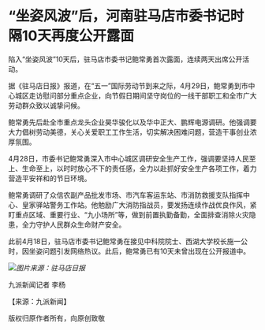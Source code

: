 # “坐姿风波”后，河南驻马店市委书记时隔10天再度公开露面

陷入“坐姿风波”10天后，驻马店市委书记鲍常勇首次露面，连续两天出席公开活动。

据《驻马店日报》报道，在“五一”国际劳动节到来之际，4月29日，鲍常勇到市中心城区走访慰问部分重点企业，向节假日期间坚守岗位的一线干部职工和全市广大劳动群众致以诚挚问候。

鲍常勇先后赴全市重点龙头企业昊华骏化以及华中正大、鹏辉电源调研。他强调要大力倡树劳动美德，关心关爱职工工作生活，切实解决困难问题，营造干事创业浓厚氛围。

4月28日，市委书记鲍常勇深入市中心城区调研安全生产工作，强调要坚持人民至上、生命至上，以时时放心不下的责任感，全力以赴抓好安全生产各项工作，着力营造平安祥和的节日环境。

鲍常勇调研了众信农副产品批发市场、市汽车客运东站、市消防救援支队指挥中心、皇家驿站警务工作站。他勉励广大消防指战员，要发扬连续作战优良作风，紧盯重点区域、重要行业、“九小场所”等，做到前置执勤备勤，全面排查消除火灾隐患，全力守护人民群众生命财产安全。

此前4月18日，驻马店市委书记鲍常勇在接见中科院院士、西湖大学校长施一公时，因坐姿问题引发网络热议。此后，鲍常勇已有10天未曾出现在公开报道中。

![](https://inews.gtimg.com/om_bt/Ov6rHnPs9E7o0MVWHijSNCo-g0u183Rxs2HcGG1DFdyK4AA/1000)_图片来源：驻马店日报_

九派新闻记者 李杨

【来源：九派新闻】

版权归原作者所有，向原创致敬


